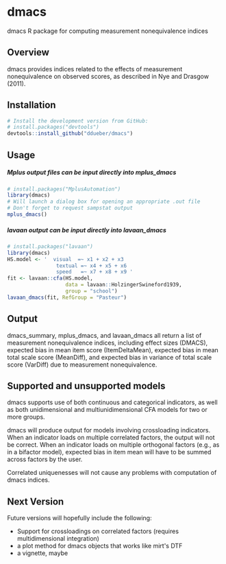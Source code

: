 # dmacs
dmacs R package for computing measurement nonequivalence indices

## Overview

dmacs provides indices related to the effects of measurement nonequivalence on observed scores, as described in Nye and Drasgow (2011).

## Installation

``` r
# Install the development version from GitHub:
# install.packages("devtools")
devtools::install_github("ddueber/dmacs")
```

## Usage

##### Mplus output files can be input directly into mplus_dmacs

``` r
# install.packages("MplusAutomation")
library(dmacs)
# Will launch a dialog box for opening an appropriate .out file
# Don't forget to request sampstat output
mplus_dmacs()
```

##### lavaan output can be input directly into lavaan_dmacs

``` r
# install.packages("lavaan")
library(dmacs)
HS.model <- '  visual  =~ x1 + x2 + x3
                textual =~ x4 + x5 + x6
                speed   =~ x7 + x8 + x9 '
fit <- lavaan::cfa(HS.model,
                   data = lavaan::HolzingerSwineford1939,
                   group = "school")
lavaan_dmacs(fit, RefGroup = "Pasteur")
```

## Output

dmacs_summary, mplus_dmacs, and lavaan_dmacs all return a list of measurement nonequivalence indices, including 
effect sizes (DMACS), expected bias in mean item score (ItemDeltaMean), expected bias in mean total scale score (MeanDiff), 
and expected bias in variance of total scale score (VarDiff) due to measurement nonequivalence.

## Supported and unsupported models

dmacs supports use of both continuous and categorical indicators, as well as both unidimensional and multiunidimensional CFA models 
for two or more groups. 

dmacs will produce output for models involving crossloading indicators. When an indicator loads on multiple correlated factors, 
the output will not be correct. When an indicator loads on multiple orthogonal factors (e.g., as in a bifactor model), expected 
bias in item mean will have to be summed across factors by the user. 

Correlated uniquenesses will not cause any problems with computation of dmacs indices.

## Next Version

Future versions will hopefully include the following:
* Support for crossloadings on correlated factors (requires multidimensional integration)
* a plot method for dmacs objects that works like mirt's DTF
* a vignette, maybe
